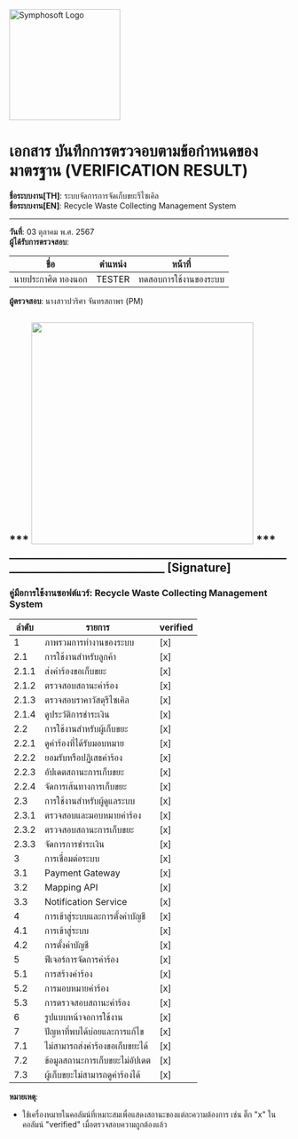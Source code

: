 <img src="https://www.symphosoft.com/logo/symphosoftLogo.png" alt="Symphosoft Logo" width="200"/>

# เอกสาร บันทึกการตรวจอบตามข้อกำหนดของมาตรฐาน (VERIFICATION RESULT)

**ชื่อระบบงาน[TH]**: ระบบจัดการการจัดเก็บขยะรีไซเคิล  
**ชื่อระบบงาน[EN]**: Recycle Waste Collecting Management System  

---

**วันที่**:  03 ตุลาคม พ.ศ. 2567  
**ผู้ได้รับการตรวจสอบ**:  

| ชื่อ             | ตำแหน่ง  | หน้าที่                                  |
|------------------|-----------|------------------------------------------|
| นายประกาศิต ทองนอก | TESTER    | ทดสอบการใช้งานของระบบ |  
  

**ผู้ตรวจสอบ**:  นางสาวปวริศา จันทรสถาพร (PM)  



***  <img src="https://www.symphosoft.com/signature_pawarisa.png"  width="400"/>         ***      
 ______________________________________________________________________________  [Signature] 
---  


### คู่มือการใช้งานซอฟต์แวร์: Recycle Waste Collecting Management System  

| ลำดับ | รายการ                                                               | verified |
|-------|------------------------------------------------------------------------|----------|
| 1     | ภาพรวมการทำงานของระบบ                                                 | [x]      |
| 2.1   | การใช้งานสำหรับลูกค้า                                                  | [x]      |
| 2.1.1 | ส่งคำร้องขอเก็บขยะ                                                    | [x]      |
| 2.1.2 | ตรวจสอบสถานะคำร้อง                                                    | [x]      |
| 2.1.3 | ตรวจสอบราคาวัสดุรีไซเคิล                                              | [x]      |
| 2.1.4 | ดูประวัติการชำระเงิน                                                   | [x]      |
| 2.2   | การใช้งานสำหรับผู้เก็บขยะ                                              | [x]      |
| 2.2.1 | ดูคำร้องที่ได้รับมอบหมาย                                              | [x]      |
| 2.2.2 | ยอมรับหรือปฏิเสธคำร้อง                                                | [x]      |
| 2.2.3 | อัปเดตสถานะการเก็บขยะ                                                 | [x]      |
| 2.2.4 | จัดการเส้นทางการเก็บขยะ                                               | [x]      |
| 2.3   | การใช้งานสำหรับผู้ดูแลระบบ                                             | [x]      |
| 2.3.1 | ตรวจสอบและมอบหมายคำร้อง                                               | [x]      |
| 2.3.2 | ตรวจสอบสถานะการเก็บขยะ                                                | [x]      |
| 2.3.3 | จัดการการชำระเงิน                                                      | [x]      |
| 3     | การเชื่อมต่อระบบ                                                       | [x]      |
| 3.1   | Payment Gateway                                                       | [x]      |
| 3.2   | Mapping API                                                           | [x]      |
| 3.3   | Notification Service                                                  | [x]      |
| 4     | การเข้าสู่ระบบและการตั้งค่าบัญชี                                       | [x]      |
| 4.1   | การเข้าสู่ระบบ                                                        | [x]      |
| 4.2   | การตั้งค่าบัญชี                                                       | [x]      |
| 5     | ฟีเจอร์การจัดการคำร้อง                                                 | [x]      |
| 5.1   | การสร้างคำร้อง                                                        | [x]      |
| 5.2   | การมอบหมายคำร้อง                                                      | [x]      |
| 5.3   | การตรวจสอบสถานะคำร้อง                                                 | [x]      |
| 6     | รูปแบบหน้าจอการใช้งาน                                                 | [x]      |
| 7     | ปัญหาที่พบได้บ่อยและการแก้ไข                                          | [x]      |
| 7.1   | ไม่สามารถส่งคำร้องขอเก็บขยะได้                                        | [x]      |
| 7.2   | ข้อมูลสถานะการเก็บขยะไม่อัปเดต                                       | [x]      |
| 7.3   | ผู้เก็บขยะไม่สามารถดูคำร้องได้                                        | [x]      |  


**หมายเหตุ**:  
- ใช้เครื่องหมายในคอลัมน์ที่เหมาะสมเพื่อแสดงสถานะของแต่ละความต้องการ เช่น ติ๊ก "x" ในคอลัมน์ "verified" เมื่อตรวจสอบความถูกต้องแล้ว  
